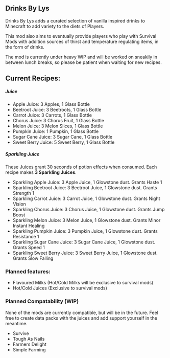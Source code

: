 ## Drinks By Lys 

Drinks By Lys adds a curated selection of vanilla inspired drinks to Minecraft to add variety to the diets of Players. 

This mod also aims to eventually provide players who play with Survival Mods with addition sources of thirst and temperature regulating items,
in the form of drinks.

The mod is currently under heavy WIP and will be worked on sneakily in between lunch breaks, so please be patient when waiting for new recipes.

## Current Recipes:

##### Juice
- Apple Juice: 3 Apples, 1 Glass Bottle
- Beetroot Juice: 3 Beetroots, 1 Glass Bottle
- Carrot Juice: 3 Carrots, 1 Glass Bottle
- Chorus Juice: 3 Chorus Fruit, 1 Glass Bottle
- Melon Juice: 3 Melon Slices, 1 Glass Bottle
- Pumpkin Juice: 1 Pumpkin, 1 Glass Bottle
- Sugar Cane Juice: 3 Sugar Cane, 1 Glass Bottle
- Sweet Berry Juice: 5 Sweet Berry, 1 Glass Bottle

##### Sparkling Juice
These Juices grant 30 seconds of potion effects when consumed. Each recipe makes **3 Sparkling Juices**.
- Sparkling Apple Juice: 3 Apple Juice, 1 Glowstone dust. Grants Haste 1
- Sparkling Beetroot Juice: 3 Beetroot Juice, 1 Glowstone dust. Grants Strength 1
- Sparkling Carrot Juice: 3 Carrot Juice, 1 Glowstone dust. Grants Night Vision
- Sparkling Chorus Juice: 3 Chorus Juice, 1 Glowstone dust. Grants Jump Boost
- Sparkling Melon Juice: 3 Melon Juice, 1 Glowstone dust. Grants Minor Instant Healing
- Sparkling Pumpkin Juice: 3 Pumpkin Juice, 1 Glowstone dust. Grants Resistance 1
- Sparkling Sugar Cane Juice: 3 Sugar Cane Juice, 1 Glowstone dust. Grants Speed 1
- Sparkling Sweet Berry Juice: 3 Sweet Berry Juice, 1 Glowstone dust. Grants Slow Falling

### Planned features:
- Flavoured Milks (Hot/Cold Milks will be exclusive to survival mods)
- Hot/Cold Juices (Exclusive to survival mods)
 
### Planned Compatability (WIP)
None of the mods are currently compatible, but will be in the future. Feel free to create data packs with the juices and add support yourself in the meantime.
- Survive
- Tough As Nails
- Farmers Delight
- Simple Farming
